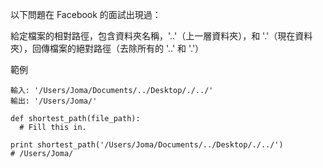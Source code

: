 以下問題在 Facebook 的面試出現過：

給定檔案的相對路徑，包含資料夾名稱，'..'（上一層資料夾），和 '.'（現在資料夾），回傳檔案的絕對路徑（去除所有的 '..' 和 '.'）

範例
```
輸入: '/Users/Joma/Documents/../Desktop/./../'
輸出: '/Users/Joma/'
```
```
def shortest_path(file_path):
  # Fill this in.

print shortest_path('/Users/Joma/Documents/../Desktop/./../')
# /Users/Joma/
```
